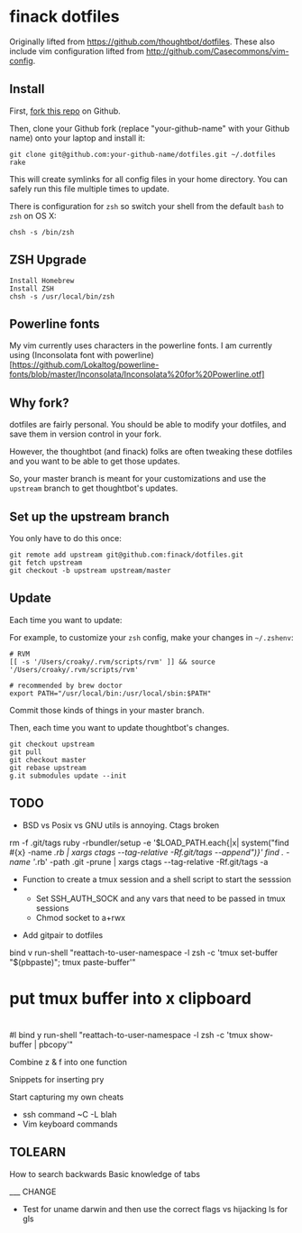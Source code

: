 finack dotfiles
===================

Originally lifted from https://github.com/thoughtbot/dotfiles. These also include
vim configuration lifted from http://github.com/Casecommons/vim-config.

Install
-------

First, [fork this repo](https://github.com/finack/dotfiles#fork_box) on Github.

Then, clone your Github fork (replace "your-github-name" with your Github name) onto your laptop and install it:

    git clone git@github.com:your-github-name/dotfiles.git ~/.dotfiles
    rake

This will create symlinks for all config files in your home directory. You can
safely run this file multiple times to update.

There is configuration for `zsh` so switch your shell from the default `bash` to `zsh` on OS X:

    chsh -s /bin/zsh

ZSH Upgrade
-----------

    Install Homebrew
    Install ZSH
    chsh -s /usr/local/bin/zsh

Powerline fonts
---------------

My vim currently uses characters in the powerline fonts. I am currently using
(Inconsolata font with powerline)[https://github.com/Lokaltog/powerline-fonts/blob/master/Inconsolata/Inconsolata%20for%20Powerline.otf]


Why fork?
---------

dotfiles are fairly personal. You should be able to modify your dotfiles, and save them in version control in your fork.

However, the thoughtbot (and finack) folks are often tweaking these dotfiles and you want to be able to get those updates.

So, your master branch is meant for your customizations and use the `upstream` branch to get thoughtbot's updates.

Set up the upstream branch
--------------------------

You only have to do this once:

    git remote add upstream git@github.com:finack/dotfiles.git
    git fetch upstream
    git checkout -b upstream upstream/master

Update
------

Each time you want to update:

For example, to customize your `zsh` config, make your changes in `~/.zshenv`:

    # RVM
    [[ -s '/Users/croaky/.rvm/scripts/rvm' ]] && source '/Users/croaky/.rvm/scripts/rvm'

    # recommended by brew doctor
    export PATH="/usr/local/bin:/usr/local/sbin:$PATH"

Commit those kinds of things in your master branch.

Then, each time you want to update thoughtbot's changes.

    git checkout upstream
    git pull
    git checkout master
    git rebase upstream
    g.it submodules update --init


TODO
----

- BSD vs Posix vs GNU utils is annoying. Ctags broken


rm -f .git/tags
ruby -rbundler/setup -e '$LOAD_PATH.each{|x| system("find #{x} -name *.rb | xargs ctags --tag-relative -Rf.git/tags --append")}'
find . -name '*.rb' -path .git -prune | xargs ctags --tag-relative -Rf.git/tags -a


* Function to create a tmux session and a shell script to start the sesssion
*  - Set SSH_AUTH_SOCK and any vars that need to be passed in tmux sessions
   - Chmod socket to a+rwx

- Add gitpair to dotfiles

bind v run-shell "reattach-to-user-namespace -l zsh -c 'tmux set-buffer \"$(pbpaste)\"; tmux paste-buffer'"

# put tmux buffer into x clipboard
#
#l bind y run-shell "reattach-to-user-namespace -l zsh -c 'tmux show-buffer | pbcopy'"

Combine z & f into one function

Snippets for inserting pry

Start capturing my own cheats
 - ssh command ~C -L blah
 - Vim keyboard commands

TOLEARN
------

How to search backwards
Basic knowledge of tabs


___ CHANGE

- Test for uname darwin and then use the correct flags vs hijacking ls for gls
